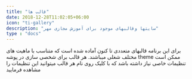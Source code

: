 ```yaml
---
title: "قالب ها"
date: 2018-12-28T11:02:05+06:00
icon: "ti-gallery"
description: "سایتها وقالبهای موجود برای آموزش مجازی مهر"
type : "docs"
---
```

برای این برنامه قالبهای متعددی تا کنون آماده شده است که متناسب با ماهیت های مختلف شغلی میباشند.
هر قالب برای شخصی سازی در پوشه theme ممکن است تنظیمات خاصی نیاز داشته باشد که با کلیک روی نام هر قالب میتوانید این تنظیمات را مشاهده فرمایید

